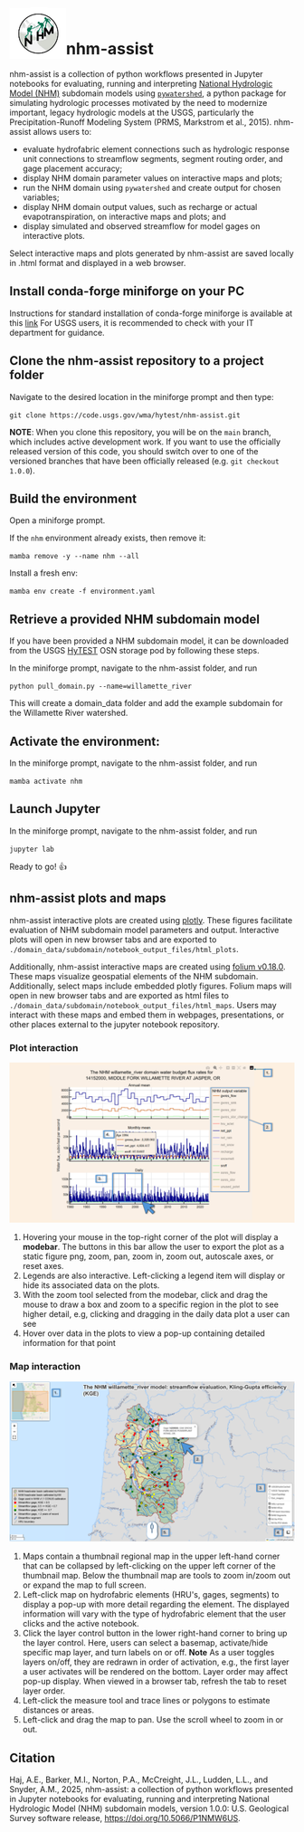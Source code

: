 <img src="./doc/assets/nhm-assist-logo.jpg" width="100" align="left">

<br>

# nhm-assist

nhm-assist is a collection of python workflows presented in Jupyter notebooks for evaluating, running and interpreting [National Hydrologic Model (NHM)](https://www.sciencebase.gov/catalog/item/626c0d67d34e76103cd2ce4a) subdomain models using [`pywatershed`](https://github.com/EC-USGS/pywatershed), a python package for simulating hydrologic processes motivated by the need to modernize important, legacy hydrologic models at the USGS, particularly the Precipitation-Runoff Modeling System (PRMS, Markstrom et al., 2015). nhm-assist allows users to:

- evaluate hydrofabric element connections such as hydrologic response unit connections to streamflow segments, segment routing order, and gage placement accuracy;
- display NHM domain parameter values on interactive maps and plots;
- run the NHM domain using `pywatershed` and create output for chosen variables;
- display NHM domain output values, such as recharge or actual evapotranspiration, on interactive maps and plots; and
- display simulated and observed streamflow for model gages on interactive plots.

Select interactive maps and plots generated by nhm-assist are saved locally in .html format and displayed in a web browser.

## Install conda-forge miniforge on your PC

Instructions for standard installation of conda-forge miniforge is available at this [link](https://github.com/conda-forge/miniforge)
For USGS users, it is recommended to check with your IT department for guidance.

## Clone the nhm-assist repository to a project folder

Navigate to the desired location in the miniforge prompt and then type:

`git clone https://code.usgs.gov/wma/hytest/nhm-assist.git`

**NOTE**: When you clone this repository, you will be on the `main` branch, which includes active development work. If you want to use the officially released version of this code, you should switch over to one of the versioned branches that have been officially released (e.g. `git checkout 1.0.0`).

## Build the environment

Open a miniforge prompt.

If the `nhm` environment already exists, then remove it:

`mamba remove -y --name nhm --all`

Install a fresh env:

`mamba env create -f environment.yaml`

## Retrieve a provided NHM subdomain model

If you have been provided a NHM subdomain model, it can be downloaded from the USGS [HyTEST](https://hytest-org.github.io/hytest/doc/About.html) OSN storage pod by following these steps.

In the miniforge prompt, navigate to the nhm-assist folder, and run

`python pull_domain.py --name=willamette_river`

This will create a domain_data folder and add the example subdomain for the Willamette River watershed.

## Activate the environment:

In the miniforge prompt, navigate to the nhm-assist folder, and run

`mamba activate nhm`

## Launch Jupyter

In the miniforge prompt, navigate to the nhm-assist folder, and run

`jupyter lab`

Ready to go! :+1:

## nhm-assist plots and maps

nhm-assist interactive plots are created using [plotly](https://plotly.com/python-api-reference/). These figures facilitate evaluation of NHM subdomain model parameters and output. Interactive plots will open in new browser tabs and are exported to `./domain_data/subdomain/notebook_output_files/html_plots`.

Additionally, nhm-assist interactive maps are created using [folium v0.18.0](https://python-visualization.github.io/folium/v0.18.0/index.html). These maps visualize geospatial elements of the NHM subdomain. Additionally, select maps include embedded plotly figures. Folium maps will open in new browser tabs and are exported as html files to `./domain_data/subdomain/notebook_output_files/html_maps`. Users may interact with these maps and embed them in webpages, presentations, or other places external to the jupyter notebook repository.

### Plot interaction

![plotly guide](./data_dependencies/images/plotly.png)

1. Hovering your mouse in the top-right corner of the plot will display a **modebar**. The buttons in this bar allow the user to export the plot as a static figure png, zoom, pan, zoom in, zoom out, autoscale axes, or reset axes.
1. Legends are also interactive. Left-clicking a legend item will display or hide its associated data on the plots.
1. With the zoom tool selected from the modebar, click and drag the mouse to draw a box and zoom to a specific region in the plot to see higher detail, e.g, clicking and dragging in the daily data plot a user can see
1. Hover over data in the plots to view a pop-up containing detailed information for that point

### Map interaction

![folium guide](./data_dependencies/images/folium.png)

1. Maps contain a thumbnail regional map in the upper left-hand corner that can be collapsed by left-clicking on the upper left corner of the thumbnail map. Below the thumbnail map are tools to zoom in/zoom out or expand the map to full screen.
1. Left-click map on hydrofabric elements (HRU's, gages, segments) to display a pop-up with more detail regarding the element. The displayed information will vary with the type of hydrofabric element that the user clicks and the active notebook.
1. Click the layer control button in the lower right-hand corner to bring up the layer control. Here, users can select a basemap, activate/hide specific map layer, and turn labels on or off. **Note** As a user toggles layers on/off, they are redrawn in order of activation, e.g., the first layer a user activates will be rendered on the bottom. Layer order may affect pop-up display. When viewed in a browser tab, refresh the tab to reset layer order.
1. Left-click the measure tool and trace lines or polygons to estimate distances or areas.
1. Left-click and drag the map to pan. Use the scroll wheel to zoom in or out.

## Citation

Haj, A.E., Barker, M.I., Norton, P.A., McCreight, J.L., Ludden, L.L., and Snyder, A.M., 2025, nhm-assist: a collection of python workflows presented in Jupyter notebooks for evaluating, running and interpreting National Hydrologic Model (NHM) subdomain models, version 1.0.0: U.S. Geological Survey software release, https://doi.org/10.5066/P1NMW6US.
